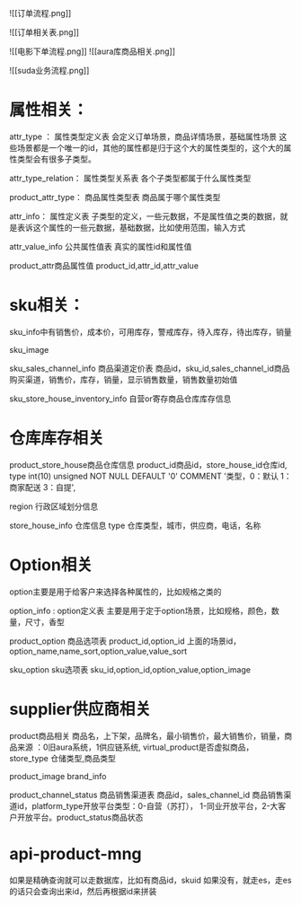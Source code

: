 ![[订单流程.png]]

![[订单相关表.png]]

![[电影下单流程.png]]
![[aura库商品相关.png]]

![[suda业务流程.png]]


# 属性相关：
attr_type ： 属性类型定义表
会定义订单场景，商品详情场景，基础属性场景  这些场景都是一个唯一的id，其他的属性都是归于这个大的属性类型的，这个大的属性类型会有很多子类型。

attr_type_relation： 属性类型关系表
各个子类型都属于什么属性类型

product_attr_type： 商品属性类型表
商品属于哪个属性类型

attr_info： 属性定义表
子类型的定义，一些元数据，不是属性值之类的数据，就是表诉这个属性的一些元数据，基础数据，比如使用范围，输入方式

attr_value_info 公共属性值表
真实的属性id和属性值

product_attr商品属性值
product_id,attr_id,attr_value

# sku相关：
sku_info中有销售价，成本价，可用库存，警戒库存，待入库存，待出库存，销量

sku_image

sku_sales_channel_info 商品渠道定价表
商品id，sku_id,sales_channel_id商品购买渠道，销售价，库存，销量，显示销售数量，销售数量初始值

sku_store_house_inventory_info 自营or寄存商品仓库库存信息

# 仓库库存相关
product_store_house商品仓库信息
product_id商品id，store_house_id仓库id, type  int(10) unsigned NOT NULL DEFAULT '0' COMMENT '类型，0：默认 1：商家配送 3：自提',

region 行政区域划分信息

store_house_info 仓库信息
type 仓库类型，城市，供应商，电话，名称

# Option相关
option主要是用于给客户来选择各种属性的，比如规格之类的

option_info : option定义表
主要是用于定于option场景，比如规格，颜色，数量，尺寸，香型

product_option 商品选项表
product_id,option_id 上面的场景id，option_name,name_sort,option_value,value_sort

sku_option sku选项表
sku_id,option_id,option_value,option_image

# supplier供应商相关

product商品相关
商品名，上下架，品牌名，最小销售价，最大销售价，销量，商品来源 ：0旧aura系统，1供应链系统,
virtual_product是否虚拟商品，store_type 仓储类型,商品类型

product_image
brand_info

product_channel_status 商品销售渠道表
商品id，sales_channel_id 商品销售渠道id，platform_type开放平台类型：0-自营（苏打）， 1-同业开放平台，2-大客户开放平台。product_status商品状态


# api-product-mng
如果是精确查询就可以走数据库，比如有商品id，skuid
如果没有，就走es，走es的话只会查询出来id，然后再根据id来拼装


